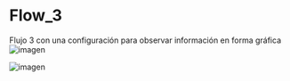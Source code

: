# Flow_3
Flujo 3 con una configuración para observar información en forma gráfica
![imagen](https://user-images.githubusercontent.com/72757419/172461672-fb426184-2682-48e8-b2c8-e5fe4f1c7d0d.png)

![imagen](https://user-images.githubusercontent.com/72757419/172461740-c8ce7f59-b23d-4a7c-acb8-c1e02e86d68e.png)
